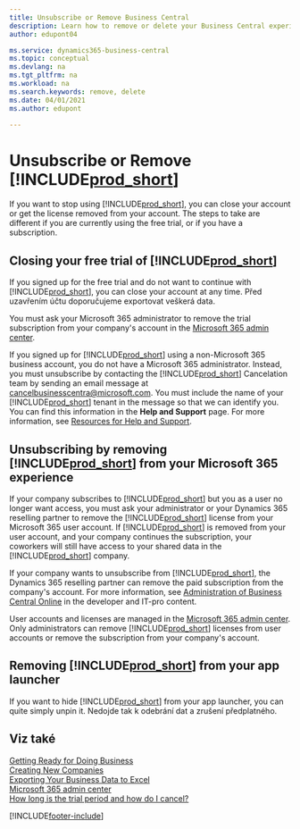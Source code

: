 ```yaml
---
title: Unsubscribe or Remove Business Central
description: Learn how to remove or delete your Business Central experience if you have a trial subscription, or if you have a paid subscription.
author: edupont04

ms.service: dynamics365-business-central
ms.topic: conceptual
ms.devlang: na
ms.tgt_pltfrm: na
ms.workload: na
ms.search.keywords: remove, delete
ms.date: 04/01/2021
ms.author: edupont

---
```

# Unsubscribe or Remove [!INCLUDE[prod_short](includes/prod_short.md)]

If you want to stop using [!INCLUDE[prod_short](includes/prod_short.md)], you can close your account or get the license removed from your account. The steps to take are different if you are currently using the free trial, or if you have a subscription.

## Closing your free trial of [!INCLUDE[prod_short](includes/prod_short.md)]

If you signed up for the free trial and do not want to continue with [!INCLUDE[prod_short](includes/prod_short.md)], you can close your account at any time. Před uzavřením účtu doporučujeme exportovat veškerá data.

You must ask your Microsoft 365 administrator to remove the trial subscription from your company's account in the [Microsoft 365 admin center](https://admin.microsoft.com/).

If you signed up for [!INCLUDE[prod_short](includes/prod_short.md)] using a non-Microsoft 365 business account, you do not have a Microsoft 365 administrator. Instead, you must unsubscribe by contacting the [!INCLUDE[prod_short](includes/prod_short.md)] Cancelation team by sending an email message at [cancelbusinesscentra@microsoft.com](mailto:cancelbusinesscentra@microsoft.com). You must include the name of your [!INCLUDE[prod_short](includes/prod_short.md)] tenant in the message so that we can identify you. You can find this information in the **Help and Support** page. For more information, see [Resources for Help and Support](product-help-and-support.md).

## Unsubscribing by removing [!INCLUDE[prod_short](includes/prod_short.md)] from your Microsoft 365 experience

If your company subscribes to [!INCLUDE[prod_short](includes/prod_short.md)] but you as a user no longer want access, you must ask your administrator or your Dynamics 365 reselling partner to remove the [!INCLUDE[prod_short](includes/prod_short.md)] license from your Microsoft 365 user account. If [!INCLUDE[prod_short](includes/prod_short.md)] is removed from your user account, and your company continues the subscription, your coworkers will still have access to your shared data in the [!INCLUDE[prod_short](includes/prod_short.md)] company.

If your company wants to unsubscribe from [!INCLUDE[prod_short](includes/prod_short.md)], the Dynamics 365 reselling partner can remove the paid subscription from the company's account. For more information, see [Administration of Business Central Online](/dynamics365/business-central/dev-itpro/administration/tenant-administration) in the developer and IT-pro content.

User accounts and licenses are managed in the [Microsoft 365 admin center](https://admin.microsoft.com/). Only administrators can remove [!INCLUDE[prod_short](includes/prod_short.md)] licenses from user accounts or remove the subscription from your company's account.

## Removing [!INCLUDE[prod_short](includes/prod_short.md)] from your app launcher
If you want to hide [!INCLUDE[prod_short](includes/prod_short.md)] from your app launcher, you can quite simply unpin it. Nedojde tak k odebrání dat a zrušení předplatného.

## Viz také
[Getting Ready for Doing Business](ui-get-ready-business.md)  
[Creating New Companies](about-new-company.md)  
[Exporting Your Business Data to Excel](about-export-data.md)  
[Microsoft 365 admin center](https://admin.microsoft.com/)  
[How long is the trial period and how do I cancel?](https://community.dynamics.com/business/b/financials/archive/2016/11/28/how-long-is-the-trial-period-and-how-do-i-cancel)


[!INCLUDE[footer-include](includes/footer-banner.md)]